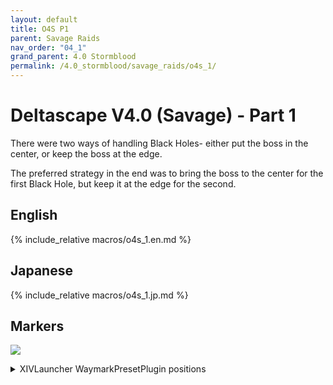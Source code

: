 ```yaml
---
layout: default
title: O4S P1
parent: Savage Raids
nav_order: "04_1"
grand_parent: 4.0 Stormblood
permalink: /4.0_stormblood/savage_raids/o4s_1/
---
```


# Deltascape V4.0 (Savage) - Part 1

There were two ways of handling Black Holes- either put the boss in the center,
or keep the boss at the edge.

The preferred strategy in the end was to bring the boss to the center for the
first Black Hole, but keep it at the edge for the second.

## English

{% include_relative macros/o4s_1.en.md %}

## Japanese

{% include_relative macros/o4s_1.jp.md %}

## Markers

![]({{site.baseurl}}/images/4.0_stormblood/o4s_1/markers.jpg)
<details markdown=block>
<summary>XIVLauncher WaymarkPresetPlugin positions</summary>

```json
{
  "Name":"O4S",
  "MapID":259,
  "A":{"X":0.0,"Y":0.0,"Z":-18.0,"ID":0,"Active":true},
  "B":{"X":18.0,"Y":0.0,"Z":0.0,"ID":1,"Active":true},
  "C":{"X":0.0,"Y":0.0,"Z":18.0,"ID":2,"Active":true},
  "D":{"X":-18.0,"Y":0.0,"Z":0.0,"ID":3,"Active":true},
  "One":{"X":0.0,"Y":0.0,"Z":0.0,"ID":4,"Active":true},
  "Two":{"X":0.0,"Y":0.0,"Z":0.0,"ID":5,"Active":false},
  "Three":{"X":0.0,"Y":0.0,"Z":0.0,"ID":6,"Active":false},
  "Four":{"X":0.0,"Y":0.0,"Z":0.0,"ID":7,"Active":false}
}
```

</details>

<script data-goatcounter="https://xivjpraids.goatcounter.com/count"
        async src="//gc.zgo.at/count.js"></script>
